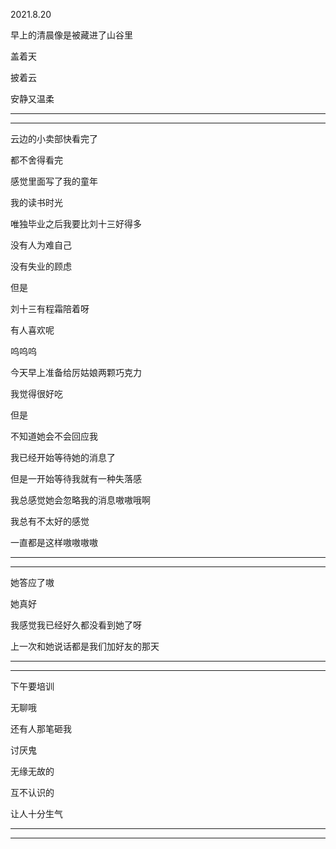 2021.8.20

早上的清晨像是被藏进了山谷里

盖着天

披着云

安静又温柔

-----

--------

云边的小卖部快看完了

都不舍得看完

感觉里面写了我的童年

我的读书时光

唯独毕业之后我要比刘十三好得多

没有人为难自己

没有失业的顾虑

但是

刘十三有程霜陪着呀

有人喜欢呢

呜呜呜

今天早上准备给厉姑娘两颗巧克力

我觉得很好吃

但是

不知道她会不会回应我

我已经开始等待她的消息了

但是一开始等待我就有一种失落感

我总感觉她会忽略我的消息嗷嗷哦啊

我总有不太好的感觉

一直都是这样嗷嗷嗷嗷

---------

-----------

她答应了嗷

她真好

我感觉我已经好久都没看到她了呀

上一次和她说话都是我们加好友的那天

--------

--------------

下午要培训

无聊哦

还有人那笔砸我

讨厌鬼

无缘无故的

互不认识的

让人十分生气

----------

------------



